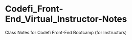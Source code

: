 # Codefi_Front-End_Virtual_Instructor-Notes
Class Notes for Codefi Front-End Bootcamp (for Instructors)
